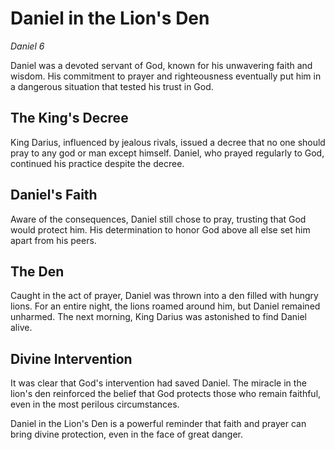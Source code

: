 # Daniel in the Lion's Den
*Daniel 6*

Daniel was a devoted servant of God, known for his unwavering faith and wisdom. His commitment to prayer and righteousness eventually put him in a dangerous situation that tested his trust in God.

## The King's Decree
King Darius, influenced by jealous rivals, issued a decree that no one should pray to any god or man except himself. Daniel, who prayed regularly to God, continued his practice despite the decree.

## Daniel's Faith
Aware of the consequences, Daniel still chose to pray, trusting that God would protect him. His determination to honor God above all else set him apart from his peers.

## The Den
Caught in the act of prayer, Daniel was thrown into a den filled with hungry lions. For an entire night, the lions roamed around him, but Daniel remained unharmed. The next morning, King Darius was astonished to find Daniel alive.

## Divine Intervention
It was clear that God's intervention had saved Daniel. The miracle in the lion's den reinforced the belief that God protects those who remain faithful, even in the most perilous circumstances.

Daniel in the Lion's Den is a powerful reminder that faith and prayer can bring divine protection, even in the face of great danger.
